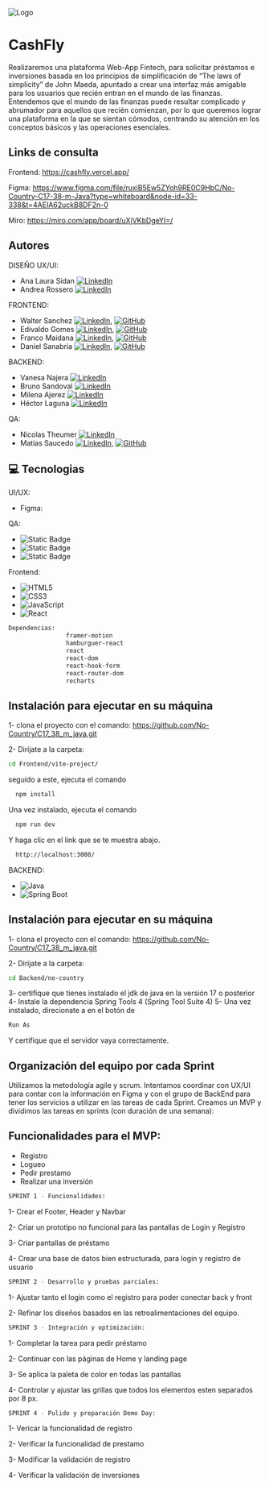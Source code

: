![Logo](https://res.cloudinary.com/dabb8jxxh/image/upload/v1713280914/Cashfly/Frame_61_rqiigo.svg)

# CashFly

Realizaremos una plataforma Web-App Fintech, para solicitar préstamos e inversiones basada en los principios de simplificación de “The laws of simplicity” de John Maeda, apuntado a crear una interfaz más amigable para los usuarios que recién entran en el mundo de las finanzas.
Entendemos que el mundo de las finanzas puede resultar complicado y abrumador para aquellos que recién comienzan, por lo que queremos lograr una plataforma en la que se sientan cómodos, centrando su atención en los conceptos básicos y las operaciones esenciales.

## Links de consulta

Frontend: https://cashfly.vercel.app/

Figma: https://www.figma.com/file/ruxiB5Ew5ZYoh9RE0C9HbC/No-Country-C17-38-m-Java?type=whiteboard&node-id=33-338&t=4AEIA62uckB8DF2n-0

Miro: https://miro.com/app/board/uXjVKbDgeYI=/

## Autores

DISEÑO UX/UI:

- Ana Laura Sidan [![LinkedIn](https://img.shields.io/badge/LinkedIn-%230077B5.svg?logo=linkedin&logoColor=white)](https://www.linkedin.com/in/ana-laura-sidan/)
- Andrea Rossero [![LinkedIn](https://img.shields.io/badge/LinkedIn-%230077B5.svg?logo=linkedin&logoColor=white)](https://www.linkedin.com/in/andrea-rosero-v/)

FRONTEND:

- Walter Sanchez [![LinkedIn](https://img.shields.io/badge/LinkedIn-%230077B5.svg?logo=linkedin&logoColor=white)](https://www.linkedin.com/in/waltersanchez26/), [![GitHub](https://img.shields.io/badge/github-%23F0503C.svg?style=for-the-badge&logo=github)](https://github.com/Z4nchez)
- Edivaldo Gomes [![LinkedIn](https://img.shields.io/badge/LinkedIn-%230077B5.svg?logo=linkedin&logoColor=white)](https://www.linkedin.com/in/edivaldo-gomes/), [![GitHub](https://img.shields.io/badge/github-%23F0503C.svg?style=for-the-badge&logo=github)](https://www.github.com/edivaldogomes)
- Franco Maidana [![LinkedIn](https://img.shields.io/badge/LinkedIn-%230077B5.svg?logo=linkedin&logoColor=white)](https://www.linkedin.com/in/maidana-franco07), [![GitHub](https://img.shields.io/badge/github-%23F0503C.svg?style=for-the-badge&logo=github)](https://github.com/Maidana0)
- Daniel Sanabria [![LinkedIn](https://img.shields.io/badge/LinkedIn-%230077B5.svg?logo=linkedin&logoColor=white)](https://www.linkedin.com/in/danielsanabriarivera/), [![GitHub](https://img.shields.io/badge/github-%23F0503C.svg?style=for-the-badge&logo=github)](https://github.com/dqniel12396)

BACKEND:

- Vanesa Najera [![LinkedIn](https://img.shields.io/badge/LinkedIn-%230077B5.svg?logo=linkedin&logoColor=white)](https://www.linkedin.com/in/vanessa-najera-44b179bb/)
- Bruno Sandoval [![LinkedIn](https://img.shields.io/badge/LinkedIn-%230077B5.svg?logo=linkedin&logoColor=white)](https://www.linkedin.com/in/bruno-sandoval-5b8b83173/)
- Milena Ajerez [![LinkedIn](https://img.shields.io/badge/LinkedIn-%230077B5.svg?logo=linkedin&logoColor=white)](https://www.linkedin.com/in/milenajerez/)
- Héctor Laguna [![LinkedIn](https://img.shields.io/badge/LinkedIn-%230077B5.svg?logo=linkedin&logoColor=white)](https://www.linkedin.com/in/hector-lag/)

QA:

- Nicolas Theumer [![LinkedIn](https://img.shields.io/badge/LinkedIn-%230077B5.svg?logo=linkedin&logoColor=white)](https://www.linkedin.com/in/nicotheumer27/)
- Matías Saucedo [![LinkedIn](https://img.shields.io/badge/LinkedIn-%230077B5.svg?logo=linkedin&logoColor=white)](https://www.linkedin.com/in/matiasesaucedo/), [![GitHub](https://img.shields.io/badge/github-%23F0503C.svg?style=for-the-badge&logo=github)](https://github.com/matiasesaucedo)


## 💻 Tecnologias

UI/UX:

- Figma:

QA:

- ![Static Badge](https://img.shields.io/badge/Jira-blue?style=for-the-badge&logo=jirasoftware&logoColor=white)
- ![Static Badge](https://img.shields.io/badge/Google%20Sheets-%2334A853?style=for-the-badge&logo=googlesheets&logoColor=white)
- ![Static Badge](https://img.shields.io/badge/Swagger%20UI-green?style=for-the-badge&logo=swagger&logoColor=white)

Frontend:

- ![HTML5](https://img.shields.io/badge/html5-%23E34F26.svg?style=for-the-badge&logo=html5&logoColor=white)
- ![CSS3](https://img.shields.io/badge/css3-%231572B6.svg?style=for-the-badge&logo=css3&logoColor=white)
- ![JavaScript](https://img.shields.io/badge/javascript-%23323330.svg?style=for-the-badge&logo=javascript&logoColor=%23F7DF1E)
- ![React](https://img.shields.io/badge/react-%2320232a.svg?style=for-the-badge&logo=react&logoColor=%2361DAFB)

```bash
Dependencias:
                framer-motion
                hamburguer-react
                react
                react-dom
                react-hook-form
                react-router-dom
                recharts
```

## Instalación para ejecutar en su máquina

1- clona el proyecto con el comando: https://github.com/No-Country/C17_38_m_java.git

2- Dirijate a la carpeta:

```bash
cd Frontend/vite-project/
```

seguido a este, ejecuta el comando

```bash
  npm install
```

Una vez instalado, ejecuta el comando

```bash
  npm run dev
```

Y haga clic en el link que se te muestra abajo.

```bash
  http://localhost:3000/
```

BACKEND:
- ![Java](https://img.shields.io/badge/java-%23ED8B00.svg?style=for-the-badge&logo=openjdk&logoColor=white)
- ![Spring Boot](https://img.shields.io/badge/spring%20boot-%23ED8B00.svg?style=for-the-badge&logo=Spring&logoColor=fff)
  
## Instalación para ejecutar en su máquina
1- clona el proyecto con el comando: https://github.com/No-Country/C17_38_m_java.git

2- Dirijate a la carpeta:

```bash
cd Backend/no-country
```

3- certifique que tienes instalado el jdk de java en la versión 17 o posterior
4- Instale la dependencia Spring Tools 4 (Spring Tool Suite 4)
5- Una vez instalado, direcionate a en el botón de 
```bash
Run As
```
Y certifique que el servidor vaya correctamente.

## Organización del equipo por cada Sprint

Utilizamos la metodología agile y scrum.
Intentamos coordinar con UX/UI para contar con la información en Figma y con el grupo de BackEnd para tener los servicios a utilizar en las tareas de cada Sprint.
Creamos un MVP y dividimos las tareas en sprints (con duración de una semana):

## Funcionalidades para el MVP:

- Registro
- Logueo
- Pedir prestamo
- Realizar una inversión

```bash
SPRINT 1 - Funcionalidades:
```

1- Crear el Footer, Header y Navbar

2- Criar un prototipo no funcional para las pantallas de Login y Registro

3- Criar pantallas de préstamo

4- Crear una base de datos bien estructurada, para login y registro de usuario

```bash
SPRINT 2 - Desarrollo y pruebas parciales:
```

1- Ajustar tanto el login como el registro para poder conectar back y front

2- Refinar los diseños basados en las retroalimentaciones del equipo.

```bash
SPRINT 3 - Integración y optimización:
```

1- Completar la tarea para pedir préstamo

2- Continuar con las páginas de Home y landing page

3- Se aplica la paleta de color en todas las pantallas

4- Controlar y ajustar las grillas que todos los elementos esten separados por 8 px.

```bash
SPRINT 4 - Pulido y preparación Demo Day:
```

1- Vericar la funcionalidad de registro

2- Verificar la funcionalidad de prestamo

3- Modificar la validación de registro

4- Verificar la validación de inversiones
